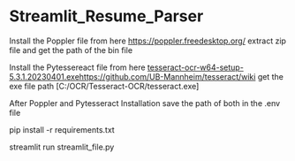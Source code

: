 # Streamlit_Resume_Parser

Install the Poppler file from here https://poppler.freedesktop.org/ extract zip file and get the path of the bin file

Install the Pytessereact file from here [tesseract-ocr-w64-setup-5.3.1.20230401.exe](https://github.com/UB-Mannheim/tesseract/wiki)https://github.com/UB-Mannheim/tesseract/wiki get the exe file path [C:/OCR/Tesseract-OCR/tesseract.exe] 

After Poppler and Pytesseract Installation save the path of both in the .env file


pip install -r requirements.txt

streamlit run streamlit_file.py
